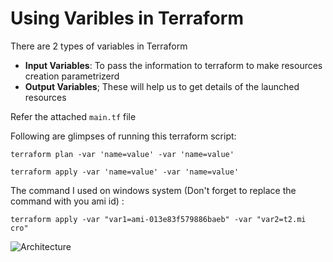 
# Using Varibles in Terraform

There are 2 types of variables in Terraform

* __Input Variables__: To pass the information to terraform to make resources creation parametrizerd
* __Output Variables__; These will help us to get details of the launched resources

Refer the attached `main.tf` file 

Following are glimpses of running this terraform script:

```
terraform plan -var 'name=value' -var 'name=value'
```

```
terraform apply -var 'name=value' -var 'name=value'
```




The command I used on windows system (Don't forget to replace the command with you ami id) :
```
terraform apply -var "var1=ami-013e83f579886baeb" -var "var2=t2.mi
cro"
```


![Architecture](https://i.ibb.co/TrvgNBV/terra1.png)

